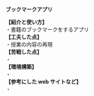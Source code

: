 **ブックマークアプリ**

**【紹介と使い方】**<br>
・書籍のブックマークをするアプリ<br>
**【工夫した点】**<br>
・授業の内容の再現<br>
**【苦戦した点】**<br>
・<br>
**【環境構築】**<br>
・<br>
**【参考にした web サイトなど】**<br>
・<br>
